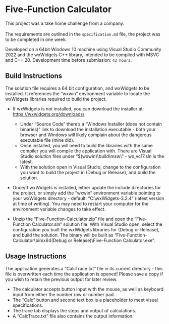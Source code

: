 # Five-Function Calculator

This project was a take home challenge from a company.
<br><br>
The requirements are outlined in the `specification.md` file, the project was to be completed in one week.

Developed on a 64bit Windows 10 machine using Visual Studio Community 2022 and the wxWidgets C++ library, intended to be compiled with MSVC and C++ 20.  Development time before submission: `43 hours`.

## Build Instructions

The solution file requires a 64 bit configuration, and wxWidgets to be installed.  It references the “wxwin” environment variable to locate the wxWidgets libraries required to build the project.

*	If wxWidgets is not installed, you can download the installer at: https://wxwidgets.org/downloads/
    *	Under “Source Code” there’s a “Windows Installer (does not contain binaries)” link to download the installation executable - both your browser and Windows will likely complain about the dangerous executable file (mine did).
    *	Once installed, you will need to build the libraries with the same compiler you will compile the application with.  There are Visual Studio solution files under “$(wxwin)\build\msw\” - wx_vc17.sln is the latest.  
    *	With the solution open in Visual Studio, change to the configuration you want to build the project in (Debug or Release), and build the solution.

*	Once/If wxWidgets is installed, either update the include directories for the project, or simply add the “wxwin” environment variable pointing to your wxWidgets directory - default: “C:\wxWidgets-3.2.4” (latest version at time of writing).  You may need to restart your computer for the environment variable changes to take effect.

*	Unzip the “Five-Function-Calculator.zip” file and open the “Five-Function Calculator.sln” solution file.  With Visual Studio open, select the configuration you built the wxWidgets libraries for (Debug or Release), and build the solution.  The binary will be built as  “Five-Function-Calculator\bin\x64\(Debug or Release)\Five-Function Calculator.exe”.

## Usage Instructions

The application generates a “CalcTrace.txt” file in its current directory - this file is overwritten each time the application is opened!  Please save a copy if you wish to retain the previous output for later review.

*	The calculator accepts button input with the mouse, as well as keyboard input from either the number row or number pad.
*	The “Calc” button and second text box is a placeholder to meet visual specifications.
*	The trace tab displays the steps and output of calculations.
*	A “CalcTrace.txt” file also contains the output information.

